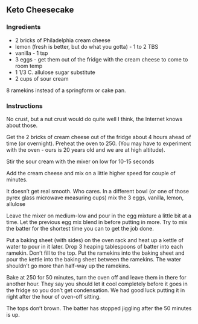 Keto Cheesecake
---------------

### Ingredients
- 2 bricks of Philadelphia cream cheese 
- lemon (fresh is better, but do what you gotta) - 1 to 2 TBS
- vanilla - 1 tsp
- 3 eggs - get them out of the fridge with the cream cheese to come to room temp
- 1 1/3 C. allulose sugar substitute 
- 2 cups of sour cream	

8 ramekins instead of a springform or cake pan.


### Instructions

No crust, but a nut crust would do quite well I think, the Internet knows about those.

Get the 2 bricks of cream cheese out of the fridge about 4 hours ahead of time (or overnight). Preheat the oven to 250. (You may have to experiment with the oven - ours is 20 years old and we are at high altitude).

Stir the sour cream with the mixer on low for 10-15 seconds

Add the cream cheese and mix on a little higher speed for couple of minutes.

It doesn’t get real smooth.  Who cares.
In a different bowl (or one of those pyrex glass microwave measuring cups) mix the 3 eggs, vanilla, lemon, allulose

Leave the mixer on medium-low and pour in the egg mixture a little bit at a time.  Let the previous egg mix blend in before putting in more. Try to mix the batter for the shortest time you can to get the job done.

Put a baking sheet (with sides) on the oven rack and heat up a kettle of water to pour in it later.
Drop 3 heaping tablespoons of batter into each ramekin. Don’t fill to the top.
Put the ramekins into the baking sheet and pour the kettle into the baking sheet between the ramekins.  The water shouldn’t go more than half-way up the ramekins.

Bake at 250 for 50 minutes, turn the oven off and leave them in there for another hour.
They say you should let it cool completely before it goes in the fridge so you don’t get condensation. We had good luck putting it in right after the hour of oven-off sitting.

The tops don’t brown. The batter has stopped jiggling after the 50 minutes is up.